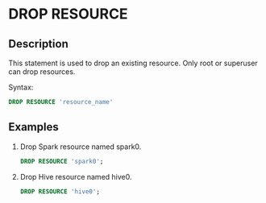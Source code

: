 ---
---

# DROP RESOURCE

## Description

This statement is used to drop an existing resource. Only root or superuser can drop resources.

Syntax:

```sql
DROP RESOURCE 'resource_name'
```

## Examples

1. Drop Spark resource named spark0.

    ```SQL
    DROP RESOURCE 'spark0';
    ```

2. Drop Hive resource named hive0.

    ```SQL
    DROP RESOURCE 'hive0';
    ```

